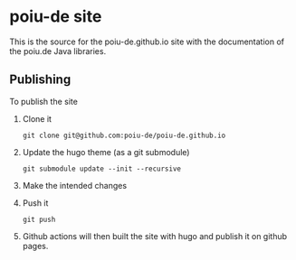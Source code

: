 poiu-de site
============

This is the source for the poiu-de.github.io site with the documentation of the poiu.de Java libraries.


Publishing
-----------

To publish the site

1. Clone it
   ```
   git clone git@github.com:poiu-de/poiu-de.github.io
   ```

1. Update the hugo theme (as a git submodule)
   ```
   git submodule update --init --recursive
   ```
2. Make the intended changes
3. Push it
   ```
   git push
   ```
4. Github actions will then built the site with hugo and publish it on github pages.

